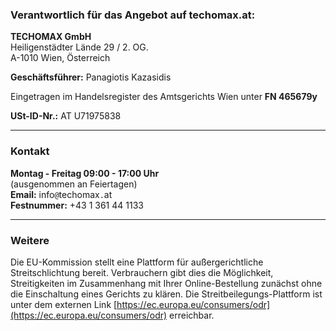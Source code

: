 
### Verantwortlich für das Angebot auf techomax.at:

**TECHOMAX GmbH**  
Heiligenstädter Lände 29 / 2. OG.  
A-1010 Wien, Österreich

**Geschäftsführer:** Panagiotis Kazasidis

Eingetragen im Handelsregister des Amtsgerichts Wien unter **FN 465679y**

**USt-ID-Nr.:** AT U71975838

---
### Kontakt
**Montag - Freitag 09:00 - 17:00 Uhr**  
(ausgenommen an Feiertagen)  
**Email:** info`@`techomax`.`at  
**Festnummer:** +43 1 361 44 1133

---
### Weitere
Die EU-Kommission stellt eine Plattform für außergerichtliche Streitschlichtung bereit. Verbrauchern gibt dies die Möglichkeit, Streitigkeiten im Zusammenhang mit Ihrer Online-Bestellung zunächst ohne die Einschaltung eines Gerichts zu klären. Die Streitbeilegungs-Plattform ist unter dem externen Link [https://ec.europa.eu/consumers/odr](https://ec.europa.eu/consumers/odr) erreichbar.